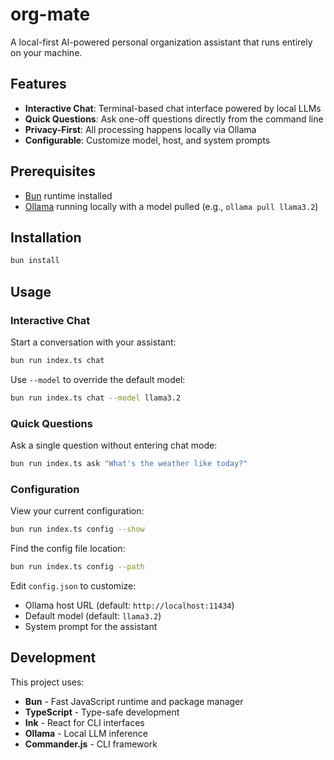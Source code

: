 # org-mate

A local-first AI-powered personal organization assistant that runs entirely on your machine.

## Features

- **Interactive Chat**: Terminal-based chat interface powered by local LLMs
- **Quick Questions**: Ask one-off questions directly from the command line
- **Privacy-First**: All processing happens locally via Ollama
- **Configurable**: Customize model, host, and system prompts

## Prerequisites

- [Bun](https://bun.sh) runtime installed
- [Ollama](https://ollama.ai) running locally with a model pulled (e.g., `ollama pull llama3.2`)

## Installation

```bash
bun install
```

## Usage

### Interactive Chat

Start a conversation with your assistant:

```bash
bun run index.ts chat
```

Use `--model` to override the default model:

```bash
bun run index.ts chat --model llama3.2
```

### Quick Questions

Ask a single question without entering chat mode:

```bash
bun run index.ts ask "What's the weather like today?"
```

### Configuration

View your current configuration:

```bash
bun run index.ts config --show
```

Find the config file location:

```bash
bun run index.ts config --path
```

Edit `config.json` to customize:
- Ollama host URL (default: `http://localhost:11434`)
- Default model (default: `llama3.2`)
- System prompt for the assistant

## Development

This project uses:
- **Bun** - Fast JavaScript runtime and package manager
- **TypeScript** - Type-safe development
- **Ink** - React for CLI interfaces
- **Ollama** - Local LLM inference
- **Commander.js** - CLI framework
